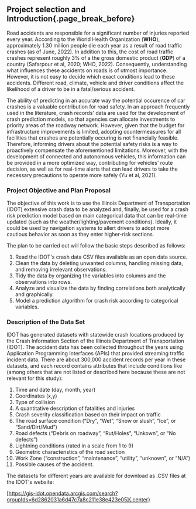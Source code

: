 ## Project selection and Introduction{.page_break_before}

Road accidents are responsible for a significant number of injuries reported every year. According to the World Health Organization (__WHO__), approximately 1.30 million people die each year as a result of road traffic crashes (as of June, 2022). In addition to this, the cost of road traffic crashes represent roughly 3% of a the gross domestic product (__GDP__) of a country (Safarpour et al, 2020; WHO, 2022). Consequently, understanding what influences these accidents on roads is of utmost importance. However, it is not easy to decide which exact conditions lead to these accidents. Different road, climate, vehicle and driver conditions affect the likelihood of a driver to be in a fatal/serious accident.

The ability of predicting in an accurate way the potential occurence of car crashes is a valuable contribution for road safety. In an approach frequently used in the literature, crash records' data are used for the development of crash prediction models, so that agencies can allocate investments to priority areas of the roadway network. However, given that the budget for infrastructure improvements is limited, adopting countermeasures for all facilities that crashes are potentially occuring is not financially feasible. Therefore, informing drivers about the potential safety risks is a way to proactively compensate the aforementioned limitations. Moreover, with the development of connected and autonomous vehicles, this information can be provided in a more optimized way, contributing for vehicles' route decision, as well as for real-time alerts that can lead drivers to take the necessary precautions to operate more safely (Yu et al, 2021).

### Project Objective and Plan Proposal

The objective of this work is to use the Illinois Department of Transportation (IDOT) extensive crash data to be analyzed and, finally, be used for a crash risk prediction model based on main categorical data that can be real-time updated (such as the weather/lighting/pavement conditions). Ideally, it could be used by navigation systems to allert drivers to adopt more cautious behavior as soon as they enter higher-risk sections. 

The plan to be carried out will follow the basic steps described as follows:

1. Read the IDOT's crash data CSV files available as an open data source.
2. Clean the data by deleting unwanted columns, handling missing data, and removing irrelevant observations.
3. Tidy the data by organizing the variables into columns and the observations into rows.
4. Analyze and visualize the data by finding correlations both analytically and graphically.
5. Model a prediction algorithm for crash risk according to categorical variables.

### Description of the Data Set

IDOT has generated datasets with statewide crash locations produced by the Crash Information Section of the Illinois Department of Transportation (IDOT). The accident data has been collected throughout the years using Application Programming Interfaces (APIs) that provided streaming traffic incident data. There are about 300,000 accident records per year in these datasets, and each record contains attributes that include conditions like (among others that are not listed or described here because these are not relevant for this study):

1. Time and date (day, month, year)
2. Coordinates (x,y)
3. Type of collision
4. A quantitative description of fatalities and injuries
5. Crash severity classification based on their impact on traffic 
6. The road surface condition (“Dry”, “Wet”, “Snow or slush”, “Ice”, or “Sand/Dirt/Mud”)
7. Road defects (“Debris on roadway”, “Rut/Holes”, “Unkown”, or “No defects”)
8. Lightning conditions (rated in a scale from 1 to 9)
9. Geometric characteristics of the road section
10. Work Zone (“construction”, “maintenance”, “utility”, “unknown”, or “N/A”)
11. Possible causes of the accident.

The datasets for different years are available for download as .CSV files at the IDOT's website:

[https://gis-idot.opendata.arcgis.com/search?groupIds=6d2862031a6d47c7a8c211e38e423e05]{.center}